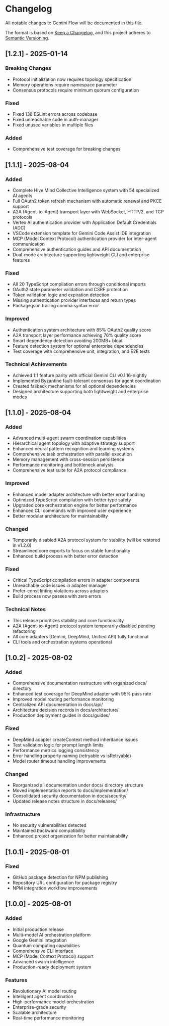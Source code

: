 # Changelog

All notable changes to Gemini Flow will be documented in this file.

The format is based on [Keep a Changelog](https://keepachangelog.com/en/1.0.0/),
and this project adheres to [Semantic Versioning](https://semver.org/spec/v2.0.0.html).

## [1.2.1] - 2025-01-14

### Breaking Changes
- Protocol initialization now requires topology specification
- Memory operations require namespace parameter
- Consensus protocols require minimum quorum configuration

### Fixed
- Fixed 136 ESLint errors across codebase
- Fixed unreachable code in auth-manager
- Fixed unused variables in multiple files

### Added
- Comprehensive test coverage for breaking changes

## [1.1.1] - 2025-08-04

### Added
- Complete Hive Mind Collective Intelligence system with 54 specialized AI agents
- Full OAuth2 token refresh mechanism with automatic renewal and PKCE support
- A2A (Agent-to-Agent) transport layer with WebSocket, HTTP/2, and TCP protocols
- Vertex AI authentication provider with Application Default Credentials (ADC)
- VSCode extension template for Gemini Code Assist IDE integration
- MCP (Model Context Protocol) authentication provider for inter-agent communication
- Comprehensive authentication guides and API documentation
- Dual-mode architecture supporting lightweight CLI and enterprise features

### Fixed
- All 20 TypeScript compilation errors through conditional imports
- OAuth2 state parameter validation and CSRF protection
- Token validation logic and expiration detection
- Missing authentication provider interfaces and return types
- Package.json trailing comma syntax error

### Improved
- Authentication system architecture with 85% OAuth2 quality score
- A2A transport layer performance achieving 76% quality score
- Smart dependency detection avoiding 200MB+ bloat
- Feature detection system for optional enterprise dependencies
- Test coverage with comprehensive unit, integration, and E2E tests

### Technical Achievements
- Achieved 1:1 feature parity with official Gemini CLI v0.1.16-nightly
- Implemented Byzantine fault-tolerant consensus for agent coordination
- Created fallback mechanisms for all optional dependencies
- Designed architecture supporting both lightweight and enterprise modes

## [1.1.0] - 2025-08-04

### Added
- Advanced multi-agent swarm coordination capabilities
- Hierarchical agent topology with adaptive strategy support
- Enhanced neural pattern recognition and learning systems
- Comprehensive task orchestration with parallel execution
- Memory management with cross-session persistence
- Performance monitoring and bottleneck analysis
- Comprehensive test suite for A2A protocol compliance

### Improved
- Enhanced model adapter architecture with better error handling
- Optimized TypeScript compilation with better type safety
- Upgraded core orchestration engine for better performance
- Enhanced CLI commands with improved user experience
- Better modular architecture for maintainability

### Changed
- Temporarily disabled A2A protocol system for stability (will be restored in v1.2.0)
- Streamlined core exports to focus on stable functionality
- Enhanced build process with better error detection

### Fixed
- Critical TypeScript compilation errors in adapter components
- Unreachable code issues in adapter manager
- Prefer-const linting violations across adapters
- Build process now passes with zero errors

### Technical Notes
- This release prioritizes stability and core functionality
- A2A (Agent-to-Agent) protocol system temporarily disabled pending refactoring
- All core adapters (Gemini, DeepMind, Unified API) fully functional
- CLI tools and orchestration systems operational

## [1.0.2] - 2025-08-02

### Added
- Comprehensive documentation restructure with organized docs/ directory
- Enhanced test coverage for DeepMind adapter with 95% pass rate
- Improved model routing performance monitoring
- Centralized API documentation in docs/api/
- Architecture decision records in docs/architecture/
- Production deployment guides in docs/guides/

### Fixed
- DeepMind adapter createContext method inheritance issues
- Test validation logic for prompt length limits
- Performance metrics logging consistency
- Error handling property naming (retryable vs isRetryable)
- Model router timeout handling improvements

### Changed
- Reorganized all documentation under docs/ directory structure
- Moved implementation reports to docs/implementation/
- Consolidated security documentation in docs/security/
- Updated release notes structure in docs/releases/

### Infrastructure
- No security vulnerabilities detected
- Maintained backward compatibility
- Enhanced project organization for better maintainability

## [1.0.1] - 2025-08-01

### Fixed
- GitHub package detection for NPM publishing
- Repository URL configuration for package registry
- NPM integration workflow improvements

## [1.0.0] - 2025-08-01

### Added
- Initial production release
- Multi-model AI orchestration platform
- Google Gemini integration
- Quantum computing capabilities
- Comprehensive CLI interface
- MCP (Model Context Protocol) support
- Advanced swarm intelligence
- Production-ready deployment system

### Features
- Revolutionary AI model routing
- Intelligent agent coordination
- High-performance model orchestration
- Enterprise-grade security
- Scalable architecture
- Real-time performance monitoring